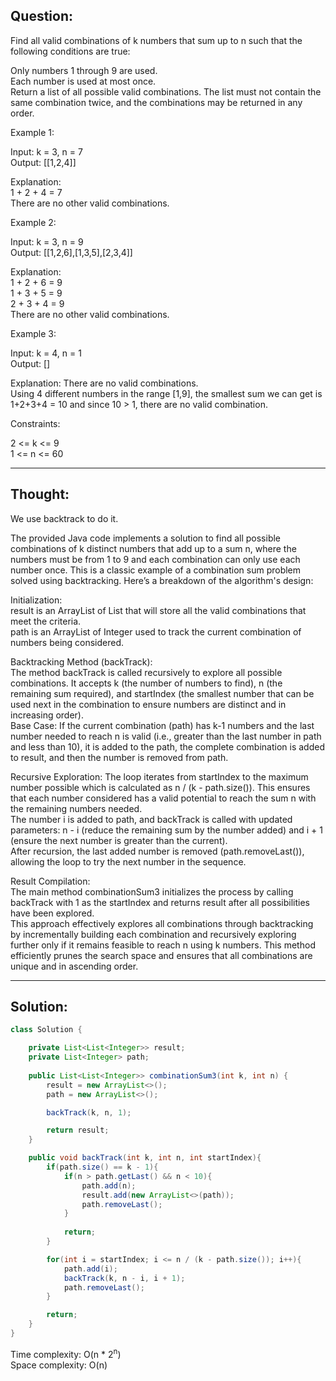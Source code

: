 ## Question:

Find all valid combinations of k numbers that sum up to n such that the following conditions are true:  

Only numbers 1 through 9 are used.  
Each number is used at most once.  
Return a list of all possible valid combinations. The list must not contain the same combination twice, and the combinations may be returned in any order.  

Example 1:  

Input: k = 3, n = 7  
Output: [[1,2,4]]  

Explanation:  
1 + 2 + 4 = 7  
There are no other valid combinations.  

Example 2:  

Input: k = 3, n = 9  
Output: [[1,2,6],[1,3,5],[2,3,4]]  

Explanation:  
1 + 2 + 6 = 9  
1 + 3 + 5 = 9  
2 + 3 + 4 = 9  
There are no other valid combinations.  

Example 3:  

Input: k = 4, n = 1  
Output: []  

Explanation: There are no valid combinations.  
Using 4 different numbers in the range [1,9], the smallest sum we can get is 1+2+3+4 = 10 and since 10 > 1, there are no valid combination.  
 
Constraints:  

2 <= k <= 9  
1 <= n <= 60  

---
## Thought:
We use backtrack to do it.

The provided Java code implements a solution to find all possible combinations of k distinct numbers that add up to a sum n, where the numbers must be from 1 to 9 and each combination can only use each number once. This is a classic example of a combination sum problem solved using backtracking. Here’s a breakdown of the algorithm's design:  

Initialization:  
result is an ArrayList of List<Integer> that will store all the valid combinations that meet the criteria.  
path is an ArrayList of Integer used to track the current combination of numbers being considered.  

Backtracking Method (backTrack):  
The method backTrack is called recursively to explore all possible combinations. It accepts k (the number of numbers to find), n (the remaining sum required), and startIndex (the smallest number that can be used next in the combination to ensure numbers are distinct and in increasing order).  
Base Case: If the current combination (path) has k-1 numbers and the last number needed to reach n is valid (i.e., greater than the last number in path and less than 10), it is added to the path, the complete combination is added to result, and then the number is removed from path.  

Recursive Exploration: The loop iterates from startIndex to the maximum number possible which is calculated as n / (k - path.size()). This ensures that each number considered has a valid potential to reach the sum n with the remaining numbers needed.  
The number i is added to path, and backTrack is called with updated parameters: n - i (reduce the remaining sum by the number added) and i + 1 (ensure the next number is greater than the current).  
After recursion, the last added number is removed (path.removeLast()), allowing the loop to try the next number in the sequence.  

Result Compilation:  
The main method combinationSum3 initializes the process by calling backTrack with 1 as the startIndex and returns result after all possibilities have been explored.  
This approach effectively explores all combinations through backtracking by incrementally building each combination and recursively exploring further only if it remains feasible to reach n using k numbers. This method efficiently prunes the search space and ensures that all combinations are unique and in ascending order.  

---
## Solution:
```Java
class Solution {

    private List<List<Integer>> result;
    private List<Integer> path;
    
    public List<List<Integer>> combinationSum3(int k, int n) {
        result = new ArrayList<>();
        path = new ArrayList<>();

        backTrack(k, n, 1);

        return result;    
    }

    public void backTrack(int k, int n, int startIndex){
        if(path.size() == k - 1){
            if(n > path.getLast() && n < 10){
                path.add(n);
                result.add(new ArrayList<>(path));
                path.removeLast();
            }
            
            return;
        }

        for(int i = startIndex; i <= n / (k - path.size()); i++){
            path.add(i);
            backTrack(k, n - i, i + 1);
            path.removeLast();
        }

        return;
    }
}
```
Time complexity: O(n * 2<sup>n</sup>)  
Space complexity: O(n)
